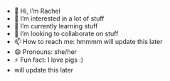 - 👋 Hi, I’m Rachel
- 👀 I’m interested in a lot of stuff
- 🌱 I’m currently learning stuff
- 💞️ I’m looking to collaborate on stuff
- 📫 How to reach me: hmmmm will update this later
- 😄 Pronouns: she/her
- ⚡ Fun fact: I love pigs :)
- will update this later

<!---
Potpig123/Potpig123 is a ✨ special ✨ repository because its `README.md` (this file) appears on your GitHub profile.
You can click the Preview link to take a look at your changes.
--->

